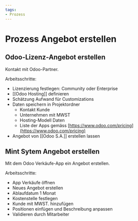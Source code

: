 ```yaml
---
tags:
- Prozess
---
```

# Prozess Angebot erstellen

## Odoo-Lizenz-Angebot erstellen
Kontakt mit Odoo-Partner.

Arbeitsschritte:
* Lizenzierung festlegen: Community oder Enterprise
* [[Odoo Hosting]] definieren
* Schätzung Aufwand für Customizations
* Daten speichern in Projektordner
	* Kontakt Kunde
	* Unternehmen mit MWST
	* Hosting-Modell Daten
	* Liste der Apps gemäss [https://www.odoo.com/pricing](https://www.odoo.com/pricing)
* Angebot von [[Odoo S.A.]] erstellen lassen

## Mint Sytem Angebot erstellen
Mit dem Odoo Verkäufe-App ein Angebot erstellen.

Arbeitsschritte:
* App Verkäufe öffnen
* Neues Angebot erstellen
* Ablaufdatum 1 Monat
* Kostenstelle festlegen
* Kunde mit MWST. hinzufügen
* Positionen einfügen und Beschreibung anpassen
* Validieren durch Mitarbeiter
